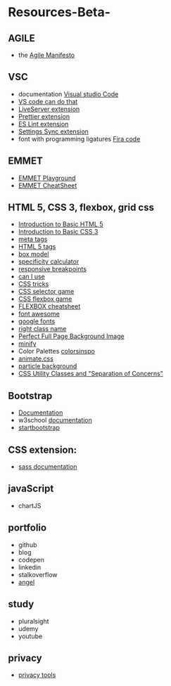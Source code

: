 # Resources-Beta-

## AGILE 
* the [Agile Manifesto](https://www.agilealliance.org/agile101/the-agile-manifesto/)
## VSC
* documentation [Visual studio Code](https://code.visualstudio.com/docs)
* [VS code can do that](https://vscodecandothat.com/)
* [LiveServer extension](https://marketplace.visualstudio.com/items?itemName=ritwickdey.LiveServer)
* [Prettier extension](https://marketplace.visualstudio.com/items?itemName=esbenp.prettier-vscode)
* [ES Lint extension](https://marketplace.visualstudio.com/items?itemName=dbaeumer.vscode-eslint)
* [Settings Sync extension](https://marketplace.visualstudio.com/items?itemName=Shan.code-settings-sync)
* font with programming ligatures [Fira code](https://github.com/tonsky/FiraCode/wiki/VS-Code-Instructions)
## EMMET
* [EMMET Playground](https://jsfiddle.net/)
* [EMMET CheatSheet](https://docs.emmet.io/cheat-sheet/)

## HTML 5, CSS 3, flexbox, grid css
* [Introduction to Basic HTML 5](www.freecodecamp.org/learn/responsive-web-design/basic-html-and-html5)
* [Introduction to Basic CSS 3](https://www.freecodecamp.org/learn/responsive-web-design/basic-css/)
* [meta tags](https://www.tutorialspoint.com/html/html_meta_tags.htm)
* [HTML 5 tags](https://www.htmlgoodies.com/tutorials/html5/new-tags-in-html5.html)
* [box model](https://developer.mozilla.org/en-US/docs/Learn/CSS/Building_blocks/The_box_model) 
* [specificity calculator](https://specificity.keegan.st/)
* [responsive breakpoints](https://www.freecodecamp.org/news/the-100-correct-way-to-do-css-breakpoints-88d6a5ba1862/)
* [can I use](https://caniuse.com/)
* [CSS tricks](https://css-tricks.com/almanac/)
* [CSS selector game](https://flukeout.github.io/)
* [CSS flexbox game](https://flexboxfroggy.com/)
* [FLEXBOX cheatsheet](https://darekkay.com/dev/flexbox-cheatsheet.html)
* [font awesome](https://fontawesome.com/)
* [google fonts](https://fonts.google.com/)
* [right class name](https://9elements.com/bem-cheat-sheet/)
* [Perfect Full Page Background Image](https://css-tricks.com/perfect-full-page-background-image/)
* [minify](https://www.cleancss.com/css-minify/)
* Color Palettes [colorsinspo]( https://colorsinspo.com)
* [animate.css](https://daneden.github.io/animate.css/)
* [particle background](https://www.cssscript.com/tag/particle-system/)
* [CSS Utility Classes and "Separation of Concerns"](https://adamwathan.me/css-utility-classes-and-separation-of-concerns/)


## Bootstrap
* [Documentation](https://getbootstrap.com/)
* w3school [documentation](https://www.w3schools.com/bootstrap4/)
* [startbootstrap](https://startbootstrap.com/)

## CSS extension:

 * [sass documentation](https://sass-lang.com/)

## javaScript
* chartJS

## portfolio
* github
* blog
* codepen
* linkedin
* stalkoverflow
* [angel](https://angel.co/)

## study
* pluralsight
* udemy
* youtube

## privacy
* [privacy tools](https://www.privacytools.io/)

